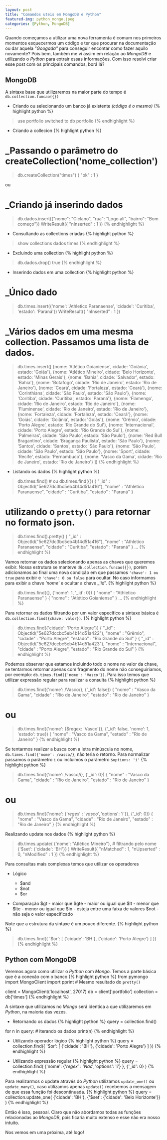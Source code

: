 ```yaml
---
layout: post
title: "Comandos uteis em MongoDB e Python"
featured-img: python_mongo.jpeg
categories: [Python, MongoDB]
---
```


Quando começamos a utilizar uma nova ferramenta é comum nos primeiros momentos esquecermos um código e ter que procurar na documentação ou dar aquela _"Googada"_ para conseguir encontar como fazer aquilo novamente? Pois bem, também me vi assim em relação ao _MongoDB_ e utilizando o _Python_ para extrair essas informações. Com isso resolvi criar esse post com os principais comandos, borá lá? 

## MongoDB

A sintaxe base que utilizaremos na maior parte do tempo é `db.collection.funcao({})`

* Criando ou selecionando um banco já existente _(código é o mesmo)_
{% highlight python %}
> use portfolio
switched to db portfolio
{% endhighlight %}

* Criando a collecion
{% highlight python %}
# _Passando o parâmetro do createCollection('nome_collection')
> db.createCollection("times")
{ "ok" : 1 }

ou

# _Criando já inserindo dados
> db.dados.insert({"nome": "Ciclano", "rua": "Logo ali", "bairro": "Bom começo"})
WriteResult({ "nInserted" : 1 })
{% endhighlight %}

* Consultando as collections criadas
{% highlight python %}
> show collections
dados
times
{% endhighlight %}

* Excluindo uma collection
{% highlight python %}
> db.dados.drop()
true
{% endhighlight %}

* Inserindo dados em uma collection
{% highlight python %}
# _Único dado
> db.times.insert({'nome': 'Athletico Paranaense', 'cidade': 'Curitiba', 'estado': 'Paraná'})
WriteResult({ "nInserted" : 1 })

# _Vários dados em uma mesma collection. Passamos uma lista de dados. 
> db.times.insert([
    {nome: 'Atlético Goianiense', cidade: 'Goiânia', estado: 'Goiás'},
    {nome: 'Atlético Mineiro', cidade: 'Belo Horizonte', estado: 'Minas Gerais'},
    {nome: 'Bahia', cidade: 'Salvador', estado: 'Bahia'},
    {nome: 'Botafogo', cidade: 'Rio de Janeiro', estado: 'Rio de Janeiro'},
    {nome: 'Ceará', cidade: 'Fortaleza', estado: 'Ceará'},
    {nome: 'Corinthians', cidade: 'São Paulo', estado: 'São Paulo'},
    {nome: 'Coritiba', cidade: 'Curitiba', estado: 'Paraná'},
    {nome: 'Flamengo', cidade: 'Rio de Janeiro', estado: 'Rio de Janeiro'},
    {nome: 'Fluminense', cidade: 'Rio de Janeiro', estado: 'Rio de Janeiro'},
    {nome: 'Fortaleza', cidade: 'Fortaleza', estado: 'Ceará'},
    {nome: 'Goiás', cidade: 'Goiânia', estado: 'Goiás'},
    {nome: 'Grêmio', cidade: 'Porto Alegre', estado: 'Rio Grande do Sul'},
    {nome: 'Internacional', cidade: 'Porto Alegre', estado: 'Rio Grande do Sul'},
    {nome: 'Palmeiras', cidade: 'São Paulo', estado: 'São Paulo'},
    {nome: 'Red Bull Bragantino', cidade: 'Bragança Paulista', estado: 'São Paulo'},
    {nome: 'Santos', cidade: 'Santos', estado: 'São Paulo'},
    {nome: 'São Paulo', cidade: 'São Paulo', estado: 'São Paulo'},
    {nome: 'Sport', cidade: 'Recife', estado: 'Pernambuco'},
    {nome: 'Vasco da Gama', cidade: 'Rio de Janeiro', estado: 'Rio de Janeiro'}
 ])
{% endhighlight %}
 
 * Listando os dados 
{% highlight python %}
> db.times.find() # ou db.times.find({})
{ "_id" : ObjectId("5e627dc3bc5eb4b14d51a416"), "nome" : "Athletico Paranaense", "cidade" : "Curitiba", "estado" : "Paraná" }

# utilizando o `pretty()` para retornar no formato json.
> db.times.find().pretty()
{
        "_id" : ObjectId("5e627dc3bc5eb4b14d51a416"),
        "nome" : "Athletico Paranaense",
        "cidade" : "Curitiba",
        "estado" : "Paraná"
}
...
{% endhighlight %}

Vamos retornar os dados selecionando apenas as chaves que queremos exibir. Nossa estrutura se manteve `db.collection.funcao({})`, porém adicionamos ao final uma nova condição em que passamos `'chave': 1 ou true` para exibir e `'chave': 0 ou false` para ocultar. No caso informamos para exibir a chave _'nome'_ e ocultar a chave _'_id'_.
{% highlight python %}
> db.times.find({}, {'nome': 1, '_id': 0})
{ "nome" : "Athletico Paranaense" }
{ "nome" : "Atlético Goianiense" }
...
{% endhighlight %}

Para retornar os dados filtrando por um valor específico a sintaxe básica é `db.collection.find({chave: valor})`.
{% highlight python %}
> db.times.find({'cidade': 'Porto Alegre'})
{ "_id" : ObjectId("5e627dccbc5eb4b14d51a422"), "nome" : "Grêmio", "cidade" : "Porto Alegre", "estado" : "Rio Grande do Sul" }
{ "_id" : ObjectId("5e627dccbc5eb4b14d51a423"), "nome" : "Internacional", "cidade" : "Porto Alegre", "estado" : "Rio Grande do Sul" }
{% endhighlight %}

Podemos observar que estamos incluindo todo o nome no valor da chave, se tentarmos retornar apenas com fragmento do nome não conseguiríamos, por exemplo: `db.times.find({'nome': 'Vasco'})`. Para isso temos que utilizar expressão regular para realizar a consulta
{% highlight python %}
> db.times.find({'nome': /Vasco/}, {'_id': false})
{ "nome" : "Vasco da Gama", "cidade" : "Rio de Janeiro", "estado" : "Rio de Janeiro" }

# ou

> db.times.find({'nome': {$regex: 'Vasco'}}, {'_id': false, 'nome': 1, 'estado': true})
{ "nome" : "Vasco da Gama", "estado" : "Rio de Janeiro" }
{% endhighlight %}

Se tentarmos realizar a busca com a letra minúscula no nome, `db.times.find({'nome': /vasco/}`, não teria o retorno. Para normalizar passamos o parâmetro `i` ou incluímos o parâmetro `$options: 'i'`
{% highlight python %}
> db.times.find({'nome': /vasco/i}, {'_id': 0})
{ "nome" : "Vasco da Gama", "cidade" : "Rio de Janeiro", "estado" : "Rio de Janeiro" }

# ou 

> db.times.find({'nome': {'$regex': 'vasco', '$options': 'i'}}, {'_id': 0})
{ "nome" : "Vasco da Gama", "cidade" : "Rio de Janeiro", "estado" : "Rio de Janeiro" }
{% endhighlight %}

Realizando update nos dados
{% highlight python %}
> db.times.update(
    {'nome': "Atlético Mineiro"}, # filtrando pelo nome
    {'$set': {'cidade': 'BH'}}
)
WriteResult({ "nMatched" : 1, "nUpserted" : 0, "nModified" : 1 })
{% endhighlight %}

Para consultas mais complexas temos que utilizar os operadores
* Lógico
    * $and
    * $not
    * $or
        
* Comparação
    $gt - maior que
    $gte - maior ou igual que
    $lt - menor que
    $lte - menor ou igual que
    $in - esteja entre uma faixa de valores
    $not - não seja o valor especificado

Note que a estrutura da sintaxe é um pouco diferente.
{% highlight python %}
> db.times.find({
    '$or': [
        {'cidade': 'BH'},
        {'cidade': 'Porto Alegre'}
    ]
})
{% endhighlight %}

## Python com MongoDB

Veremos agora como utilizar o _Python_ com _Mongo_. Temos a parte básica que é a conexão com o banco
{% highlight python %}
from pymongo import MongoClient
import pprint  # Mesmo resultado do `pretty()`

client = MongoClient('localhost', 27017)
db = client['portfolio']
collection = db['times']
{% endhighlight %}

A sintaxe que utilizamos no _Mongo_ será identica a que utilizaremos em _Python_, na maioria das vezes.

* Retornando os dados
{% highlight python %}
query = collection.find()

for n in query:  # iterando os dados
    print(n)
{% endhighlight %}

* Utilizando operador lógico
{% highlight python %}
query = collection.find({
    '$or': [
        {'cidade': 'BH'},
        {'cidade': 'Porto Alegre'}
    ]
})
{% endhighlight %}

* Utilizando expressão regular
{% highlight python %}
query = collection.find(
    {'nome': 
        {'$regex': 'Nac', '$options': 'i'}
    },
    {'_id': 0}
)
{% endhighlight %}

Para realizarmos o update através do _Python_ utilizamos `update_one()` ou `update_many()`, caso utilizamos apenas `update()` recebemos a mensagem de que essa função foi descontinuada.
{% highlight python %}
query = collection.update_one(
    {'cidade': 'BH'},
    {'$set': {'cidade': 'Belo Horizonte'}}
)
{% endhighlight %}

Então é isso, pessoal. Claro que não abordamos todas as funções relacionadas ao _MongoDB_, pois ficaria muito extenso e esse não era nosso intuito. 

Nos vemos em uma próxima, até logo!
